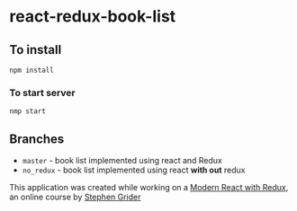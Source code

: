 # react-redux-book-list

## To install

```
npm install
```

### To start server
```
nmp start
```

## Branches
* `master` - book list implemented using react and Redux
* `no_redux` - book list implemented using react **with out** redux


This application was created while working on a [Modern React with Redux](https://www.udemy.com/react-redux/learn/v4/overview), an online course by [Stephen Grider](https://twitter.com/ste_grider)
